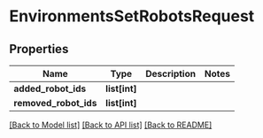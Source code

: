 # EnvironmentsSetRobotsRequest

## Properties
Name | Type | Description | Notes
------------ | ------------- | ------------- | -------------
**added_robot_ids** | **list[int]** |  | 
**removed_robot_ids** | **list[int]** |  | 

[[Back to Model list]](../README.md#documentation-for-models) [[Back to API list]](../README.md#documentation-for-api-endpoints) [[Back to README]](../README.md)



